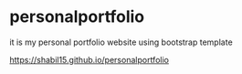 # personalportfolio
it is my personal portfolio website using bootstrap template


https://shabil15.github.io/personalportfolio
